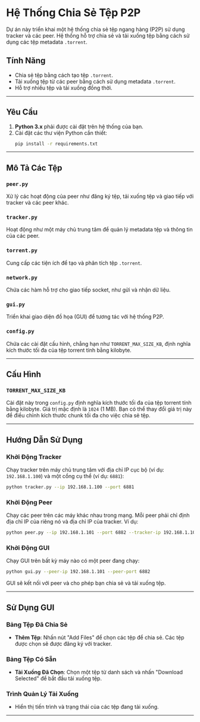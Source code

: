 # Hệ Thống Chia Sẻ Tệp P2P

Dự án này triển khai một hệ thống chia sẻ tệp ngang hàng (P2P) sử dụng tracker và các peer. Hệ thống hỗ trợ chia sẻ và tải xuống tệp bằng cách sử dụng các tệp metadata `.torrent`. 

## Tính Năng
- Chia sẻ tệp bằng cách tạo tệp `.torrent`.
- Tải xuống tệp từ các peer bằng cách sử dụng metadata `.torrent`.
- Hỗ trợ nhiều tệp và tải xuống đồng thời.

---

## Yêu Cầu
1. **Python 3.x** phải được cài đặt trên hệ thống của bạn.
2. Cài đặt các thư viện Python cần thiết:
   ```bash
   pip install -r requirements.txt
   ```

---

## Mô Tả Các Tệp

### `peer.py`
Xử lý các hoạt động của peer như đăng ký tệp, tải xuống tệp và giao tiếp với tracker và các peer khác.

### `tracker.py`
Hoạt động như một máy chủ trung tâm để quản lý metadata tệp và thông tin của các peer.

### `torrent.py`
Cung cấp các tiện ích để tạo và phân tích tệp `.torrent`.

### `network.py`
Chứa các hàm hỗ trợ cho giao tiếp socket, như gửi và nhận dữ liệu.

### `gui.py`
Triển khai giao diện đồ họa (GUI) để tương tác với hệ thống P2P.

### `config.py`
Chứa các cài đặt cấu hình, chẳng hạn như `TORRENT_MAX_SIZE_KB`, định nghĩa kích thước tối đa của tệp torrent tính bằng kilobyte.

---

## Cấu Hình

### `TORRENT_MAX_SIZE_KB`
Cài đặt này trong `config.py` định nghĩa kích thước tối đa của tệp torrent tính bằng kilobyte. Giá trị mặc định là `1024` (1 MB). Bạn có thể thay đổi giá trị này để điều chỉnh kích thước chunk tối đa cho việc chia sẻ tệp.

---

## Hướng Dẫn Sử Dụng

### Khởi Động Tracker
Chạy tracker trên máy chủ trung tâm với địa chỉ IP cục bộ (ví dụ: `192.168.1.100`) và một cổng cụ thể (ví dụ: `6881`):
```bash
python tracker.py --ip 192.168.1.100 --port 6881
```

### Khởi Động Peer
Chạy các peer trên các máy khác nhau trong mạng. Mỗi peer phải chỉ định địa chỉ IP của riêng nó và địa chỉ IP của tracker. Ví dụ:
```bash
python peer.py --ip 192.168.1.101 --port 6882 --tracker-ip 192.168.1.100 --tracker-port 6881
```

### Khởi Động GUI
Chạy GUI trên bất kỳ máy nào có một peer đang chạy:
```bash
python gui.py --peer-ip 192.168.1.101 --peer-port 6882
```
GUI sẽ kết nối với peer và cho phép bạn chia sẻ và tải xuống tệp.

---

## Sử Dụng GUI

### Bảng Tệp Đã Chia Sẻ
- **Thêm Tệp**: Nhấn nút "Add Files" để chọn các tệp để chia sẻ. Các tệp được chọn sẽ được đăng ký với tracker.

### Bảng Tệp Có Sẵn
- **Tải Xuống Đã Chọn**: Chọn một tệp từ danh sách và nhấn "Download Selected" để bắt đầu tải xuống tệp.

### Trình Quản Lý Tải Xuống
- Hiển thị tiến trình và trạng thái của các tệp đang tải xuống.

---